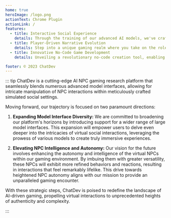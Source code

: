 ```yaml
---
home: true
heroImage: /logo.png
actionText: Chrome Plugin
actionLink: /
features:
  - title: Interactive Social Experience
    details: Through the training of our advanced AI models, we've crafted an immersive virtual social world. From greetings to arguments, daily chit-chat to emotional exchanges, the AI intelligent agents simulate a full day in the lives of 25 diverse NPCs. Immerse yourself in unparalleled lifelike social interactions and experience the AI's emotions and responses firsthand.
  - title: Player-Driven Narrative Evolution
    details: Step into a unique gaming realm where you take on the role of the rogue player. By manipulating the keyboard, you'll interact with a wide array of NPCs in various scenarios. Every dialogue and action shapes the storyline, leading to multiple narrative outcomes. Your choices dictate the course of the game world, creating a truly distinctive and personalized experience.
  - title: Innovative No-Code Game Development
    details: Unveiling a revolutionary no-code creation tool, enabling you to design virtual characters and develop games without any coding expertise. Employing pre-designed prompts, you'll steer the behaviors and reactions of virtual personas, infusing them with vibrant personalities. Moreover, this tool serves as an avenue to explore novel avenues in game development, effortlessly constructing captivating interactive adventures.

footer: © 2023 ChatDev
---
```



::: tip
ChatDev is a cutting-edge AI NPC gaming research platform that seamlessly blends numerous advanced model interfaces, allowing for intricate manipulation of NPC interactions within meticulously crafted simulated social settings.

Moving forward, our trajectory is focused on two paramount directions:

1. **Expanding Model Interface Diversity:** We are committed to broadening our platform's horizons by introducing support for a wider range of large model interfaces. This expansion will empower users to delve even deeper into the intricacies of virtual social interactions, leveraging the prowess of various models to create truly immersive experiences.

2. **Elevating NPC Intelligence and Autonomy:** Our vision for the future involves enhancing the autonomy and intelligence of the virtual NPCs within our gaming environment. By imbuing them with greater versatility, these NPCs will exhibit more refined behaviors and reactions, resulting in interactions that feel remarkably lifelike. This drive towards heightened NPC autonomy aligns with our mission to provide an unparalleled gaming encounter.


With these strategic steps, ChatDev is poised to redefine the landscape of AI-driven gaming, propelling virtual interactions to unprecedented heights of authenticity and complexity.

:::
